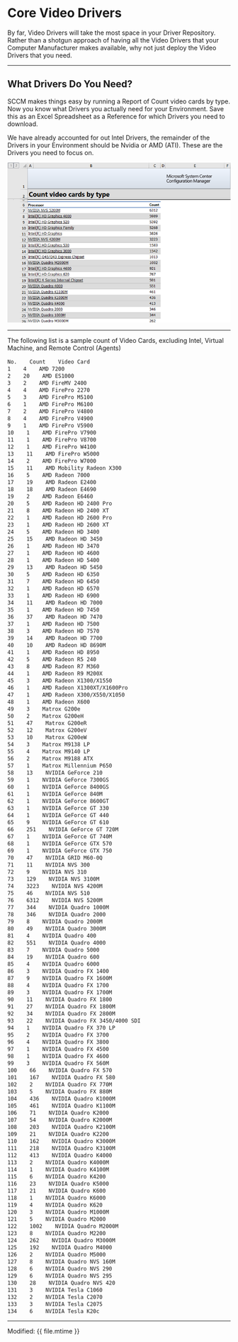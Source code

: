 # Core Video Drivers

By far, Video Drivers will take the most space in your Driver Repository.  Rather than a shotgun approach of having all the Video Drivers that your Computer Manufacturer makes available, why not just deploy the Video Drivers that you need.

---

## What Drivers Do You Need?

SCCM makes things easy by running a Report of Count video cards by type.  Now you know what Drivers you actually need for your Environment.  Save this as an Excel Spreadsheet as a Reference for which Drivers you need to download.

We have already accounted for out Intel Drivers, the remainder of the Drivers in your Environment should be Nvidia or AMD \(ATI\).  These are the Drivers you need to focus on.

![](/assets/2017-10-30_12-18-37.png)

---

The following list is a sample count of Video Cards, excluding Intel, Virtual Machine, and Remote Control \(Agents\)

```
No.    Count    Video Card
1    4    AMD 7200
2    20    AMD ES1000
3    2    AMD FireMV 2400
4    4    AMD FirePro 2270
5    3    AMD FirePro M5100
6    1    AMD FirePro M6100
7    2    AMD FirePro V4800
8    4    AMD FirePro V4900
9    1    AMD FirePro V5900
10    1    AMD FirePro V7900
11    1    AMD FirePro V8700
12    1    AMD FirePro W4100
13    11    AMD FirePro W5000
14    2    AMD FirePro W7000
15    11    AMD Mobility Radeon X300
16    5    AMD Radeon 7000
17    19    AMD Radeon E2400
18    18    AMD Radeon E4690
19    2    AMD Radeon E6460
20    5    AMD Radeon HD 2400 Pro
21    8    AMD Radeon HD 2400 XT
22    1    AMD Radeon HD 2600 Pro
23    1    AMD Radeon HD 2600 XT
24    5    AMD Radeon HD 3400
25    15    AMD Radeon HD 3450
26    1    AMD Radeon HD 3470
27    1    AMD Radeon HD 4600
28    1    AMD Radeon HD 5400
29    13    AMD Radeon HD 5450
30    5    AMD Radeon HD 6350
31    7    AMD Radeon HD 6450
32    1    AMD Radeon HD 6570
33    1    AMD Radeon HD 6900
34    11    AMD Radeon HD 7000
35    1    AMD Radeon HD 7450
36    37    AMD Radeon HD 7470
37    1    AMD Radeon HD 7500
38    3    AMD Radeon HD 7570
39    14    AMD Radeon HD 7700
40    10    AMD Radeon HD 8690M
41    1    AMD Radeon HD 8950
42    5    AMD Radeon R5 240
43    8    AMD Radeon R7 M360
44    1    AMD Radeon R9 M200X
45    3    AMD Radeon X1300/X1550
46    1    AMD Radeon X1300XT/X1600Pro
47    1    AMD Radeon X300/X550/X1050
48    1    AMD Radeon X600
49    3    Matrox G200e
50    2    Matrox G200eH
51    47    Matrox G200eR
52    12    Matrox G200eV
53    10    Matrox G200eW
54    3    Matrox M9138 LP
55    4    Matrox M9140 LP
56    2    Matrox M9188 ATX
57    1    Matrox Millennium P650
58    13    NVIDIA GeForce 210
59    1    NVIDIA GeForce 7300GS
60    1    NVIDIA GeForce 8400GS
61    1    NVIDIA GeForce 840M
62    1    NVIDIA GeForce 8600GT
63    1    NVIDIA GeForce GT 330
64    1    NVIDIA GeForce GT 440
65    9    NVIDIA GeForce GT 610
66    251    NVIDIA GeForce GT 720M
67    1    NVIDIA GeForce GT 740M
68    1    NVIDIA GeForce GTX 570
69    1    NVIDIA GeForce GTX 750
70    47    NVIDIA GRID M60-0Q
71    11    NVIDIA NVS 300
72    9    NVIDIA NVS 310
73    129    NVIDIA NVS 3100M
74    3223    NVIDIA NVS 4200M
75    46    NVIDIA NVS 510
76    6312    NVIDIA NVS 5200M
77    344    NVIDIA Quadro 1000M
78    346    NVIDIA Quadro 2000
79    8    NVIDIA Quadro 2000M
80    49    NVIDIA Quadro 3000M
81    4    NVIDIA Quadro 400
82    551    NVIDIA Quadro 4000
83    7    NVIDIA Quadro 5000
84    19    NVIDIA Quadro 600
85    4    NVIDIA Quadro 6000
86    3    NVIDIA Quadro FX 1400
87    9    NVIDIA Quadro FX 1600M
88    4    NVIDIA Quadro FX 1700
89    3    NVIDIA Quadro FX 1700M
90    11    NVIDIA Quadro FX 1800
91    27    NVIDIA Quadro FX 1800M
92    34    NVIDIA Quadro FX 2800M
93    22    NVIDIA Quadro FX 3450/4000 SDI
94    1    NVIDIA Quadro FX 370 LP
95    2    NVIDIA Quadro FX 3700
96    4    NVIDIA Quadro FX 3800
97    1    NVIDIA Quadro FX 4500
98    1    NVIDIA Quadro FX 4600
99    3    NVIDIA Quadro FX 560M
100    66    NVIDIA Quadro FX 570
101    167    NVIDIA Quadro FX 580
102    2    NVIDIA Quadro FX 770M
103    5    NVIDIA Quadro FX 880M
104    436    NVIDIA Quadro K1000M
105    461    NVIDIA Quadro K1100M
106    71    NVIDIA Quadro K2000
107    54    NVIDIA Quadro K2000M
108    203    NVIDIA Quadro K2100M
109    21    NVIDIA Quadro K2200
110    162    NVIDIA Quadro K3000M
111    218    NVIDIA Quadro K3100M
112    413    NVIDIA Quadro K4000
113    2    NVIDIA Quadro K4000M
114    1    NVIDIA Quadro K4100M
115    6    NVIDIA Quadro K4200
116    23    NVIDIA Quadro K5000
117    21    NVIDIA Quadro K600
118    1    NVIDIA Quadro K6000
119    4    NVIDIA Quadro K620
120    3    NVIDIA Quadro M1000M
121    5    NVIDIA Quadro M2000
122    1002    NVIDIA Quadro M2000M
123    8    NVIDIA Quadro M2200
124    262    NVIDIA Quadro M3000M
125    192    NVIDIA Quadro M4000
126    2    NVIDIA Quadro M5000
127    8    NVIDIA Quadro NVS 160M
128    6    NVIDIA Quadro NVS 290
129    6    NVIDIA Quadro NVS 295
130    28    NVIDIA Quadro NVS 420
131    3    NVIDIA Tesla C1060
132    2    NVIDIA Tesla C2070
133    3    NVIDIA Tesla C2075
134    6    NVIDIA Tesla K20c
```



---

Modified: {{ file.mtime }}